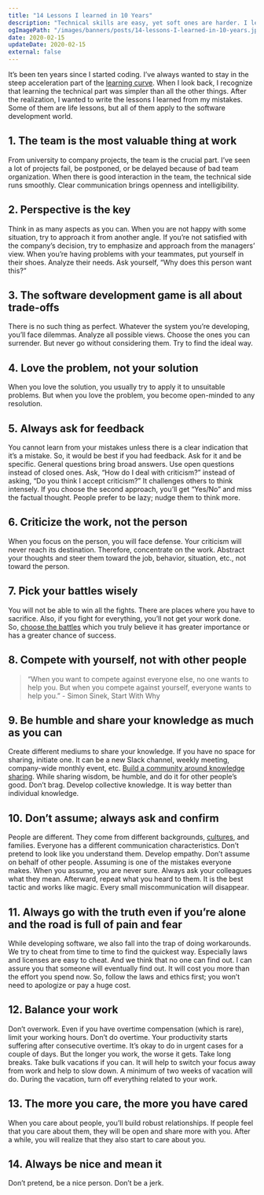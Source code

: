 ```yaml
---
title: "14 Lessons I learned in 10 Years"
description: "Technical skills are easy, yet soft ones are harder. I learned a lot of lessons from my failures, experiences, and successes. Here is my shortlist."
ogImagePath: "/images/banners/posts/14-lessons-I-learned-in-10-years.jpg"
date: 2020-02-15
updateDate: 2020-02-15
external: false
---
```


It’s been ten years since I started coding. I’ve always wanted to stay in the steep acceleration part of the [learning curve](https://www.researchgate.net/figure/The-learning-curve-With-the-introduction-and-implementation-of-a-new-technique-high_fig2_237994914). When I look back, I recognize that learning the technical part was simpler than all the other things. After the realization, I wanted to write the lessons I learned from my mistakes. Some of them are life lessons, but all of them apply to the software development world.

## 1. The team is the most valuable thing at work

From university to company projects, the team is the crucial part. I’ve seen a lot of projects fail, be postponed, or be delayed because of bad team organization. When there is good interaction in the team, the technical side runs smoothly. Clear communication brings openness and intelligibility.

## 2. Perspective is the key

Think in as many aspects as you can. When you are not happy with some situation, try to approach it from another angle. If you’re not satisfied with the company’s decision, try to emphasize and approach from the managers’ view. When you’re having problems with your teammates, put yourself in their shoes. Analyze their needs. Ask yourself, “Why does this person want this?”

## 3. The software development game is all about trade-offs

There is no such thing as perfect. Whatever the system you’re developing, you’ll face dilemmas. Analyze all possible views. Choose the ones you can surrender. But never go without considering them. Try to find the ideal way.

## 4. Love the problem, not your solution

When you love the solution, you usually try to apply it to unsuitable problems. But when you love the problem, you become open-minded to any resolution.

## 5. Always ask for feedback

You cannot learn from your mistakes unless there is a clear indication that it’s a mistake. So, it would be best if you had feedback. Ask for it and be specific. General questions bring broad answers. Use open questions instead of closed ones. Ask, “How do I deal with criticism?” instead of asking, “Do you think I accept criticism?” It challenges others to think intensely. If you choose the second approach, you’ll get “Yes/No” and miss the factual thought. People prefer to be lazy; nudge them to think more.

## 6. Criticize the work, not the person

When you focus on the person, you will face defense. Your criticism will never reach its destination. Therefore, concentrate on the work. Abstract your thoughts and steer them toward the job, behavior, situation, etc., not toward the person.

## 7. Pick your battles wisely

You will not be able to win all the fights. There are places where you have to sacrifice. Also, if you fight for everything, you’ll not get your work done. So, [choose the battles](https://idioms.thefreedictionary.com/choose+your+battles) which you truly believe it has greater importance or has a greater chance of success.

## 8. Compete with yourself, not with other people

> “When you want to compete against everyone else, no one wants to help you. But when you compete against yourself, everyone wants to help you.” - Simon Sinek, Start With Why

## 9. Be humble and share your knowledge as much as you can

Create different mediums to share your knowledge. If you have no space for sharing, initiate one. It can be a new Slack channel, weekly meeting, company-wide monthly event, etc. [Build a community around knowledge sharing](/managing-partially-distributed-teams/). While sharing wisdom, be humble, and do it for other people’s good. Don’t brag. Develop collective knowledge. It is way better than individual knowledge.

## 10. Don’t assume; always ask and confirm

People are different. They come from different backgrounds, [cultures](/books/high-productivity-and-clear-communication-in-different-cultures/), and families. Everyone has a different communication characteristics. Don’t pretend to look like you understand them. Develop empathy. Don’t assume on behalf of other people. Assuming is one of the mistakes everyone makes. When you assume, you are never sure. Always ask your colleagues what they mean. Afterward, repeat what you heard to them. It is the best tactic and works like magic. Every small miscommunication will disappear.

## 11. Always go with the truth even if you’re alone and the road is full of pain and fear

While developing software, we also fall into the trap of doing workarounds. We try to cheat from time to time to find the quickest way. Especially laws and licenses are easy to cheat. And we think that no one can find out. I can assure you that someone will eventually find out. It will cost you more than the effort you spend now. So, follow the laws and ethics first; you won’t need to apologize or pay a huge cost.

## 12. Balance your work

Don’t overwork. Even if you have overtime compensation (which is rare), limit your working hours. Don’t do overtime. Your productivity starts suffering after consecutive overtime. It’s okay to do in urgent cases for a couple of days. But the longer you work, the worse it gets. Take long breaks. Take bulk vacations if you can. It will help to switch your focus away from work and help to slow down. A minimum of two weeks of vacation will do. During the vacation, turn off everything related to your work.

## 13. The more you care, the more you have cared

When you care about people, you’ll build robust relationships. If people feel that you care about them, they will be open and share more with you. After a while, you will realize that they also start to care about you.

## 14. Always be nice and mean it

Don’t pretend, be a nice person. Don’t be a jerk.
